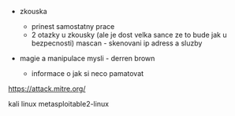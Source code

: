 - zkouska
	- prinest samostatny prace
	- 2 otazky u zkousky (ale je dost velka sance ze to bude jak u bezpecnosti)
mascan - skenovani ip adress a sluzby

- magie a manipulace mysli - derren brown
	- informace o jak si neco pamatovat

https://attack.mitre.org/

kali linux
metasploitable2-linux
